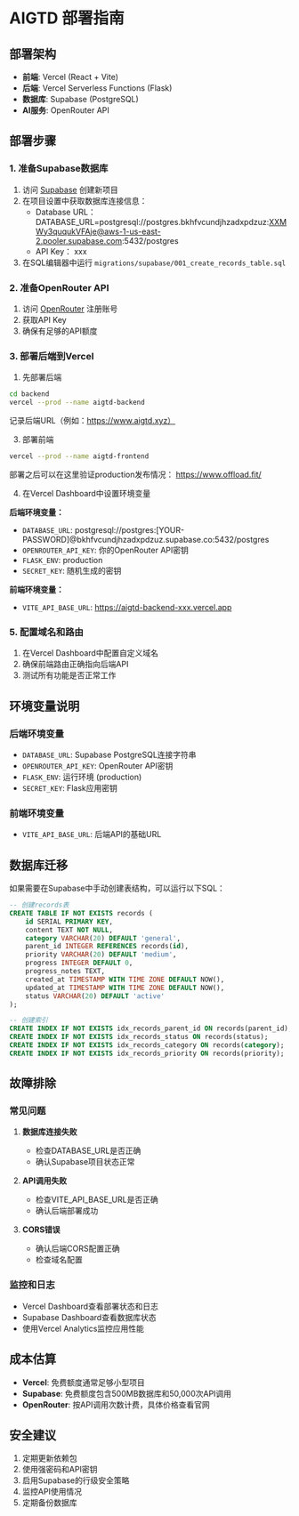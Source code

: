 # AIGTD 部署指南

## 部署架构
- **前端**: Vercel (React + Vite)
- **后端**: Vercel Serverless Functions (Flask)
- **数据库**: Supabase (PostgreSQL)
- **AI服务**: OpenRouter API

## 部署步骤

### 1. 准备Supabase数据库

1. 访问 [Supabase](https://supabase.com) 创建新项目
2. 在项目设置中获取数据库连接信息：
   - Database URL： DATABASE_URL=postgresql://postgres.bkhfvcundjhzadxpdzuz:XXMWy3ququkVFAje@aws-1-us-east-2.pooler.supabase.com:5432/postgres
   - API Key： xxx
3. 在SQL编辑器中运行 `migrations/supabase/001_create_records_table.sql`

### 2. 准备OpenRouter API

1. 访问 [OpenRouter](https://openrouter.ai) 注册账号
2. 获取API Key
3. 确保有足够的API额度

### 3. 部署后端到Vercel

1. 先部署后端
```bash
cd backend
vercel --prod --name aigtd-backend
```
记录后端URL（例如：https://www.aigtd.xyz）

3. 部署前端
```bash
vercel --prod --name aigtd-frontend
```
部署之后可以在这里验证production发布情况：
https://www.offload.fit/

4. 在Vercel Dashboard中设置环境变量

**后端环境变量：**
- `DATABASE_URL`: postgresql://postgres:[YOUR-PASSWORD]@bkhfvcundjhzadxpdzuz.supabase.co:5432/postgres
- `OPENROUTER_API_KEY`: 你的OpenRouter API密钥
- `FLASK_ENV`: production
- `SECRET_KEY`: 随机生成的密钥

**前端环境变量：**
- `VITE_API_BASE_URL`: https://aigtd-backend-xxx.vercel.app

### 5. 配置域名和路由

1. 在Vercel Dashboard中配置自定义域名
2. 确保前端路由正确指向后端API
3. 测试所有功能是否正常工作

## 环境变量说明

### 后端环境变量
- `DATABASE_URL`: Supabase PostgreSQL连接字符串
- `OPENROUTER_API_KEY`: OpenRouter API密钥
- `FLASK_ENV`: 运行环境 (production)
- `SECRET_KEY`: Flask应用密钥

### 前端环境变量
- `VITE_API_BASE_URL`: 后端API的基础URL

## 数据库迁移

如果需要在Supabase中手动创建表结构，可以运行以下SQL：

```sql
-- 创建records表
CREATE TABLE IF NOT EXISTS records (
    id SERIAL PRIMARY KEY,
    content TEXT NOT NULL,
    category VARCHAR(20) DEFAULT 'general',
    parent_id INTEGER REFERENCES records(id),
    priority VARCHAR(20) DEFAULT 'medium',
    progress INTEGER DEFAULT 0,
    progress_notes TEXT,
    created_at TIMESTAMP WITH TIME ZONE DEFAULT NOW(),
    updated_at TIMESTAMP WITH TIME ZONE DEFAULT NOW(),
    status VARCHAR(20) DEFAULT 'active'
);

-- 创建索引
CREATE INDEX IF NOT EXISTS idx_records_parent_id ON records(parent_id);
CREATE INDEX IF NOT EXISTS idx_records_status ON records(status);
CREATE INDEX IF NOT EXISTS idx_records_category ON records(category);
CREATE INDEX IF NOT EXISTS idx_records_priority ON records(priority);
```

## 故障排除

### 常见问题

1. **数据库连接失败**
   - 检查DATABASE_URL是否正确
   - 确认Supabase项目状态正常

2. **API调用失败**
   - 检查VITE_API_BASE_URL是否正确
   - 确认后端部署成功

3. **CORS错误**
   - 确认后端CORS配置正确
   - 检查域名配置

### 监控和日志

- Vercel Dashboard查看部署状态和日志
- Supabase Dashboard查看数据库状态
- 使用Vercel Analytics监控应用性能

## 成本估算

- **Vercel**: 免费额度通常足够小型项目
- **Supabase**: 免费额度包含500MB数据库和50,000次API调用
- **OpenRouter**: 按API调用次数计费，具体价格查看官网

## 安全建议

1. 定期更新依赖包
2. 使用强密码和API密钥
3. 启用Supabase的行级安全策略
4. 监控API使用情况
5. 定期备份数据库
